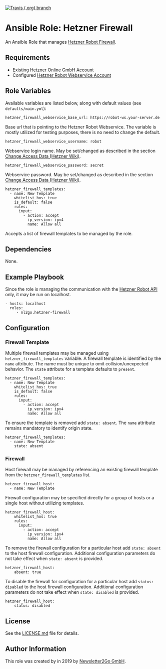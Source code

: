 [![Travis (.org) branch](https://img.shields.io/travis/nl2go/ansible-role-hetzner-firewall/master)](https://travis-ci.org/nl2go/ansible-role-hetzner-firewall)

# Ansible Role: Hetzner Firewall

An Ansible Role that manages [Hetzner Robot Firewall](https://wiki.hetzner.de/index.php/Robot_Firewall/en).

## Requirements

- Existing [Hetzner Online GmbH Account](https://accounts.hetzner.com)
- Configured [Hetzner Robot Webservice Account](https://robot.your-server.de/preferences)

## Role Variables

Available variables are listed below, along with default values (see `defaults/main.yml`):

    hetzner_firewall_webservice_base_url: https://robot-ws.your-server.de
 
Base url that is pointing to the Hetzner Robot Webservice. The variable is mostly utilized for testing purposes, there
is no need to change the default.

    hetzner_firewall_webservice_username: robot
    
Webservice login name. May be set/changed as described in the section [Change Access Data (Hetzner Wiki)](https://wiki.hetzner.de/index.php/KonsoleH:Zugangsdaten_aendern/en).

    hetzner_firewall_webservice_password: secret
    
Webservice password. May be set/changed as described in the section [Change Access Data (Hetzner Wiki)](https://wiki.hetzner.de/index.php/KonsoleH:Zugangsdaten_aendern/en).

    hetzner_firewall_templates:
      - name: New Template
        whitelist_hos: true
        is_default: false
        rules:
          input:
            - action: accept
              ip_version: ipv4
              name: Allow all
    
Accepts a list of firewall templates to be managed by the role.

## Dependencies

None.

## Example Playbook

Since the role is managing the communication with the [Hetzner Robot API](https://robot.your-server.de/doc/webservice/de.html)
only, it may be run on localhost.

    - hosts: localhost
      roles:
         - nl2go.hetzner-firewall
         
## Configuration

### Firewall Template

Multiple firewall templates may be managed using `hetzner_firewall_templates` variable. A firewall template is 
identified by the `name` attribute. The name must be unique to omit collision/unexpected behavior. 
The `state` attribute for a template defaults to `present`.

    hetzner_firewall_templates:
      - name: New Template
        whitelist_hos: true
        is_default: false
        rules:
          input:
            - action: accept
              ip_version: ipv4
              name: Allow all
                  
To ensure the template is removed add `state: absent`. The `name` attribute remains mandatory to identify origin state.

    hetzner_firewall_templates:
      - name: New Template
        state: absent

### Firewall

Host firewall may be managed by referencing an existing firewall template from the `hetzner_firewall_templates` list.

    hetzner_firewall_host:
      - name: New Template

Firewall configuration may be specified directly for a group of hosts or a single host without utilizing templates.

    hetzner_firewall_host:
        whitelist_hos: true
        rules:
          input:
            - action: accept
              ip_version: ipv4
              name: Allow all
              
To remove the firewall configuration for a particular host add `state: absent` to the host firewall configuration.
Additional configuration parameters do not take effect when `state: absent` is provided.

    hetzner_firewall_host:
        absent: true

To disable the firewall for configuration for a particular host add `status: disabled` to the host firewall configuration.
Additional configuration parameters do not take effect when `state: disabled` is provided.

    hetzner_firewall_host:
        status: disabled

## License

See the [LICENSE.md](LICENSE.md) file for details.

## Author Information

This role was created by in 2019 by [Newsletter2Go GmbH](https://www.newsletter2go.com/).
